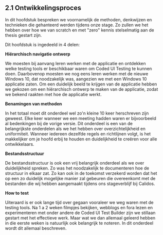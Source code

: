 ## 2.1 Ontwikkelingsproces

In dit hoofdstuk bespreken we voornamelijk de methoden, denkwijzen en technieken die gehanteerd werden tijdens onze stage. Zo zullen we het hebben over hoe we van scratch en met "zero" kennis stelselmatig aan de thesis gestart zijn.

Dit hoofdstuk is ingedeeld in 4 delen:

**Hiërarchisch navigatie ontwerp**

We moesten bij aanvang leren werken met de applicatie en ontdekken welke testing tools er beschikbaar waren om Coded UI Testing te kunnen doen. Daarbovenop moesten we nog eens leren werken met de nieuwe Windows 10, dat noodzakelijk was, aangezien we met een Windows 10 applicatie zaten. Om een duidelijk beeld te krijgen van de applicatie hebben we gekozen om een hiërarchisch ontwerp te maken van de applicatie, zodat we bekend raakten met hoe de applicatie werkt.

**Benamingen van methoden**

In het totaal moet dit onderdeel wel zo'n kleine 10 keer herschreven zijn geweest. Elke keer wanneer we een meeting hadden waren er bijvoorbeeld al bedenkingen bij de vorige versie. Dit onderdeel is een van de belangrijkste onderdelen als we het hebben over overzichtelijkheid en uniformiteit. Wanneer iedereen dezelfde regels en richtlijnen volgt, is het makkelijker om je hoofd erbij te houden en duidelijkheid te creëren voor alle ontwikkelaars.

**Bestandsstructuur**

De bestandsstructuur is ook een vrij belangrijk onderdeel als we over duidelijkheid spreken. Zo was het noodzakelijk te documenteren hoe de structuur in elkaar zat. Zo kan ook in de toekomst verzekerd worden dat het op een zo duidelijk mogelijke manier zal gebeuren die overeenkomt met de bestanden die wij hebben aangemaakt tijdens ons stageverblijf bij Calidos.

**How to test**

Uiteraard is er ook lange tijd over gegaan vooraleer we weg waren met de testing tools. Na 1 a 2 weken filmpjes bekijken, webblogs en fora lezen en experimenteren met onder andere de Coded UI Test Builder zijn we stillaan gestart met het effectieve werk. Maar wat we dan allemaal geleerd hebben in die eerste weken is natuurlijk ook belangrijk te noteren. In dit onderdeel wordt dit allemaal beschreven.
